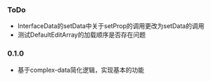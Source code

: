 ### ToDo
- InterfaceData的setData中关于setProp的调用更改为setData的调用
- 测试DefaultEditArray的加载顺序是否存在问题

### 0.1.0
- 基于complex-data简化逻辑，实现基本的功能
